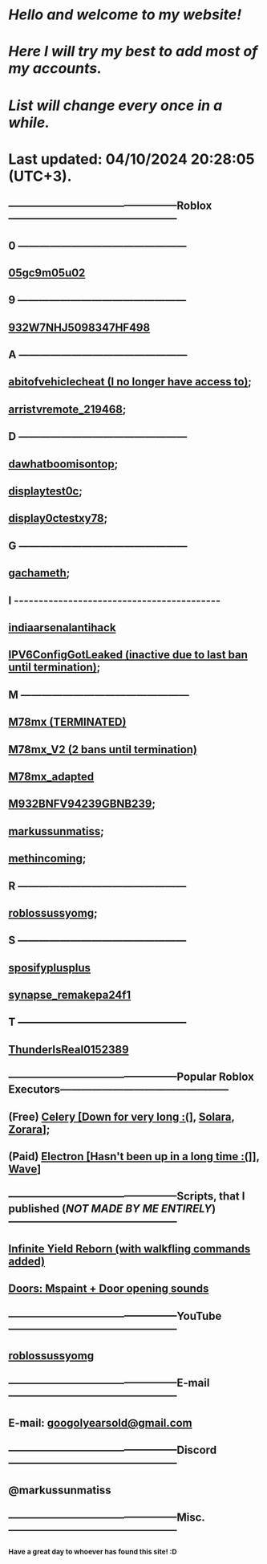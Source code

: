 # **_Hello and welcome to my website!_**

# **_Here I will try my best to add most of my accounts._**

# **_List will change every once in a while._**

# **Last updated: 04/10/2024 20:28:05 (UTC+3).**

## ————————————————Roblox————————————————

## 0 ————————————————

## [05gc9m05u02](https://www.roblox.com/users/12566170/profile)

## 9 ————————————————

## [932W7NHJ5098347HF498](https://www.roblox.com/users/5855925127/profile)

## A ————————————————

## [abitofvehiclecheat (I no longer have access to)](https://www.roblox.com/users/6055065446/profile);

## [arristvremote_219468](https://www.roblox.com/users/7070947401/profile);

## D ————————————————

## [dawhatboomisontop](https://www.roblox.com/users/6162137615/profile);

## [displaytest0c](https://www.roblox.com/users/5134788949/profile);

## [display0ctestxy78](https://www.roblox.com/users/5157908370/profile);

## G ————————————————

## [gachameth](https://www.roblox.com/users/5351699139/profile);

## I ------------------------------------------

## [indiaarsenalantihack](https://www.roblox.com/users/7398162652/profile)

## [IPV6ConfigGotLeaked (inactive due to last ban until termination)](https://www.roblox.com/users/5868122895/profile);

## M ————————————————

## [M78mx (TERMINATED)](https://www.roblox.com/users/3588899096/profile)

## [M78mx_V2 (2 bans until termination)](https://www.roblox.com/users/4669334394/profile)

## [M78mx_adapted](https://www.roblox.com/users/5748906852/profile)

## [M932BNFV94239GBNB239](https://www.roblox.com/users/6008727051/profile);

## [markussunmatiss](https://www.roblox.com/users/323251463/profile);

## [methincoming](https://www.roblox.com/users/5276991569/profile);

## R ————————————————

## [roblossussyomg](https://www.roblox.com/users/3361892199/profile);

## S ————————————————

## [sposifyplusplus](https://www.roblox.com/users/7010289550/profile)

## [synapse_remakepa24f1](https://www.roblox.com/users/7386912987/profile)

## T ————————————————

## [ThunderIsReal0152389](https://www.roblox.com/users/7130664484/profile)

## ————————————————Popular Roblox Executors————————————————

## (Free) [Celery [Down for very long :(]](https://celery.zip), [Solara](https://getsolara.dev), [Zorara](https://discord.gg/getzorara)];

## (Paid) [Electron [Hasn't been up in a long time :(]](https://nocap.land/)], [Wave](https://getwave.gg)]

## ————————————————Scripts, that I published (*NOT MADE BY ME ENTIRELY*)————————————————

## [Infinite Yield Reborn (with walkfling commands added)](https://753eml.github.io/iyrm/)

## [Doors: Mspaint + Door opening sounds](https://753eml.github.io/doors)

## ————————————————YouTube————————————————

## [roblossussyomg](https://www.youtube.com/@roblossussyomg)

## ————————————————E-mail————————————————

## E-mail: googolyearsold@gmail.com

## ————————————————Discord————————————————

## @markussunmatiss

## ————————————————Misc.————————————————

### <sub>Have a great day to whoever has found this site! :D</sub>
